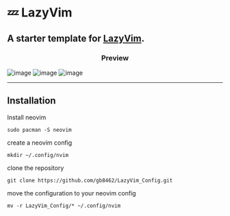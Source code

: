# 💤 LazyVim

## A starter template for [LazyVim](https://github.com/LazyVim/LazyVim).

<h3 align="center">Preview</h3>

![image](https://github.com/user-attachments/assets/41d7de09-81a5-4c38-b55f-b833e2a0dc71)
![image](https://github.com/user-attachments/assets/d52d4dc2-e406-4ab8-b769-9277120f2727)
![image](https://github.com/user-attachments/assets/44cddb75-6d44-41ad-aedf-5d4e5c02eb67)

---

## Installation

Install neovim
```
sudo pacman -S neovim
```
create a neovim config
```
mkdir ~/.config/nvim
```
clone the repository
```
git clone https://github.com/gb8462/LazyVim_Config.git
```
move the configuration to your neovim config
```
mv -r LazyVim_Config/* ~/.config/nvim
```
